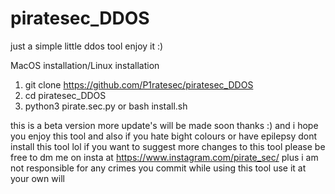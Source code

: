 # piratesec_DDOS
just a simple little ddos tool enjoy it :)

MacOS installation/Linux installation 

1. git clone https://github.com/P1ratesec/piratesec_DDOS 
2. cd piratesec_DDOS  
3. python3 pirate.sec.py or bash install.sh  

this is a beta version more update's will be made soon thanks :) and i hope you enjoy this tool 
and also if you hate bight colours or have epilepsy dont install this tool lol if you want to suggest more changes to this tool 
please be free to dm me on insta at https://www.instagram.com/pirate_sec/ 
plus i am not responsible for any crimes you commit while using this tool use it at your own will 
